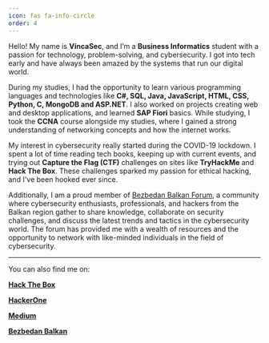 ```yaml
---
icon: fas fa-info-circle
order: 4
---
```


Hello! My name is **VincaSec**, and I’m a **Business Informatics** student with a passion for technology, problem-solving, and cybersecurity. I got into tech early and have always been amazed by the systems that run our digital world.

During my studies, I had the opportunity to learn  various programming languages and technologies like **C#, SQL, Java, JavaScript, HTML, CSS, Python, C, MongoDB and ASP.NET**. I also worked on projects creating web and desktop applications, and learned **SAP Fiori** basics. While studying, I took the **CCNA** course alongside my studies, where I gained a strong understanding of networking concepts and how the internet works.

My interest in cybersecurity really started during the COVID-19 lockdown. I spent a lot of time reading tech books, keeping up with current events, and trying out **Capture the Flag (CTF)** challenges on sites like **TryHackMe** and **Hack The Box**. These challenges sparked my passion for ethical hacking, and I've been hooked ever since.

Additionally, I am a proud member of [Bezbedan Balkan Forum](https://bezbedanbalkan.net/), a community where cybersecurity enthusiasts, professionals, and hackers from the Balkan region gather to share knowledge, collaborate on security challenges, and discuss the latest trends and tactics in the cybersecurity world. The forum has provided me with a wealth of resources and the opportunity to network with like-minded individuals in the field of cybersecurity.

---
You can also find me on:

**[Hack The Box](https://app.hackthebox.com/profile/384654)**

**[HackerOne](https://hackerone.com/vincasec)**

**[Medium](https://medium.com/@vincasec)**

**[Bezbedan Balkan](https://bezbedanbalkan.net/user-110.html)**




